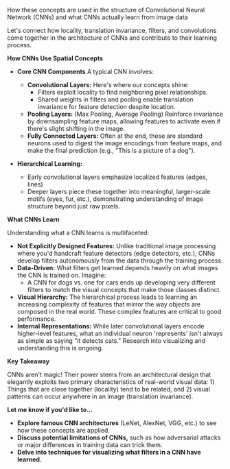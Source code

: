 How these concepts are used in the structure of Convolutional Neural Network (CNNs) and what CNNs actually learn from image data

Let's connect how locality, translation invariance, filters, and convolutions come together in the architecture of CNNs and contribute to their learning process.

**How CNNs Use Spatial Concepts**

* **Core CNN Components** A typical CNN involves:
    * **Convolutional Layers:** Here's where our concepts shine:
        * Filters exploit locality to find neighboring pixel relationships.
        * Shared weights in filters and  pooling enable translation invariance for feature detection despite location.
    * **Pooling Layers:**  (Max Pooling, Average Pooling) Reinforce invariance by downsampling feature maps, allowing features to activate even if there's slight shifting in the image.
    * **Fully Connected Layers:** Often at the end, these are  standard neurons used to digest the image encodings from feature maps, and make the final prediction (e.g., "This is a picture of a dog").

* **Hierarchical Learning:**  
    * Early convolutional layers emphasize localized features (edges, lines)
    * Deeper layers piece these together into meaningful, larger-scale motifs (eyes, fur, etc.), demonstrating understanding of image structure beyond just raw pixels.

**What CNNs Learn**

Understanding what a CNN learns is multifaceted:

* **Not Explicitly Designed Features:** Unlike traditional image processing where you'd handcraft feature detectors (edge detectors, etc.), CNNs  develop filters autonomously from the data  through the training process. 
* **Data-Driven:** What filters get learned  depends heavily on what images the CNN is trained on. Imagine:
    *  A CNN for dogs vs. one for cars ends up developing  very different filters to match the visual concepts that make those classes distinct. 
* **Visual Hierarchy:** The hierarchical process leads to learning an increasing complexity of features that mirror the way objects are composed in the real world.  These complex features are critical to good performance.
* **Internal Representations:** While later convolutional layers encode higher-level features, what an individual neuron 'represents'  isn't always as simple as saying "it detects cats." Research into visualizing and understanding this is ongoing. 


**Key Takeaway**

CNNs aren't magic! Their power stems from an architectural design that elegantly  exploits two primary characteristics of real-world visual data: 1) Things that are close together (locality) tend to be related, and 2) visual patterns can occur anywhere in an image (translation invariance). 

**Let me know if you'd like to...**

* **Explore famous CNN architectures** (LeNet, AlexNet, VGG, etc.) to see how these concepts are applied.
* **Discuss potential limitations of CNNs,** such as how adversarial attacks or major differences in training data can trick them. 
* **Delve into techniques for visualizing what filters in a CNN have learned.** 
